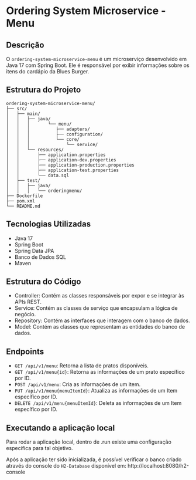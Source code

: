# Ordering System Microservice - Menu

## Descrição

O `ordering-system-microservice-menu` é um microserviço desenvolvido em Java 17 com Spring Boot. Ele é responsável por exibir informações sobre os itens do cardápio da Blues Burger.

## Estrutura do Projeto

```plaintext
ordering-system-microservice-menu/
├── src/
│   ├── main/
│   │   ├── java/
│   │   │       └── menu/
│   │   │          ├── adapters/
│   │   │          ├── configuration/
│   │   │          └── core/
│   │   │              └── service/
│   │   └── resources/
│   │       ├── application.properties
│   │       ├── application-dev.properties
│   │       ├── application-production.properties
│   │       ├── application-test.properties
│   │       └── data.sql
│   ├── test/
│   │   ├── java/
│   │   │   └── orderingmenu/
├── Dockerfile
├── pom.xml
└── README.md
```

## Tecnologias Utilizadas
 - Java 17
 - Spring Boot
 - Spring Data JPA
 - Banco de Dados SQL
 - Maven

## Estrutura do Código
 - Controller: Contém as classes responsáveis por expor e se integrar às APIs REST.
 - Service: Contém as classes de serviço que encapsulam a lógica de negócio.
 - Repository: Contém as interfaces que interagem com o banco de dados.
 - Model: Contém as classes que representam as entidades do banco de dados.

## Endpoints
 - `GET /api/v1/menu`: Retorna a lista de pratos disponíveis.
 - `GET /api/v1/menu{id}`: Retorna as informações de um prato específico por ID.
 - `POST /api/v1/menu`: Cria as informações de um item.
 - `PUT /api/v1/menu{menuItemId}`: Atualiza as informações de um Item específico por ID.
 - `DELETE /api/v1/menu{menuItemId}`: Deleta as informações de um Item específico por ID.

## Executando a aplicação local

Para rodar a aplicação local, dentro de .run existe uma configuração específica para tal objetivo.

Após a aplicação ter sido inicializada, é possível verificar o banco criado através do console do `H2-Database`
disponível em: http://localhost:8080/h2-console
